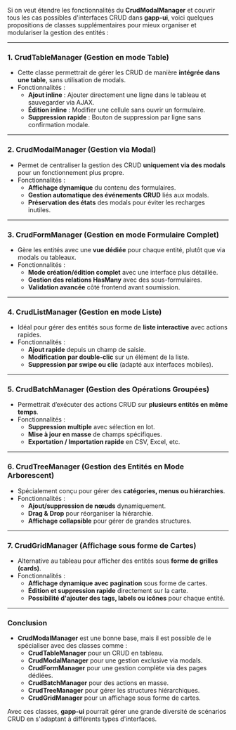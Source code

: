 Si on veut étendre les fonctionnalités du **CrudModalManager** et couvrir tous les cas possibles d'interfaces CRUD dans **gapp-ui**, voici quelques propositions de classes supplémentaires pour mieux organiser et modulariser la gestion des entités :

---

### 1. **CrudTableManager** (Gestion en mode Table)
   - Cette classe permettrait de gérer les CRUD de manière **intégrée dans une table**, sans utilisation de modals.
   - Fonctionnalités :
     - **Ajout inline** : Ajouter directement une ligne dans le tableau et sauvegarder via AJAX.
     - **Édition inline** : Modifier une cellule sans ouvrir un formulaire.
     - **Suppression rapide** : Bouton de suppression par ligne sans confirmation modale.

---

### 2. **CrudModalManager** (Gestion via Modal)
   - Permet de centraliser la gestion des CRUD **uniquement via des modals** pour un fonctionnement plus propre.
   - Fonctionnalités :
     - **Affichage dynamique** du contenu des formulaires.
     - **Gestion automatique des événements CRUD** liés aux modals.
     - **Préservation des états** des modals pour éviter les recharges inutiles.

---

### 3. **CrudFormManager** (Gestion en mode Formulaire Complet)
   - Gère les entités avec une **vue dédiée** pour chaque entité, plutôt que via modals ou tableaux.
   - Fonctionnalités :
     - **Mode création/édition complet** avec une interface plus détaillée.
     - **Gestion des relations HasMany** avec des sous-formulaires.
     - **Validation avancée** côté frontend avant soumission.

---

### 4. **CrudListManager** (Gestion en mode Liste)
   - Idéal pour gérer des entités sous forme de **liste interactive** avec actions rapides.
   - Fonctionnalités :
     - **Ajout rapide** depuis un champ de saisie.
     - **Modification par double-clic** sur un élément de la liste.
     - **Suppression par swipe ou clic** (adapté aux interfaces mobiles).

---

### 5. **CrudBatchManager** (Gestion des Opérations Groupées)
   - Permettrait d’exécuter des actions CRUD sur **plusieurs entités en même temps**.
   - Fonctionnalités :
     - **Suppression multiple** avec sélection en lot.
     - **Mise à jour en masse** de champs spécifiques.
     - **Exportation / Importation rapide** en CSV, Excel, etc.

---

### 6. **CrudTreeManager** (Gestion des Entités en Mode Arborescent)
   - Spécialement conçu pour gérer des **catégories, menus ou hiérarchies**.
   - Fonctionnalités :
     - **Ajout/suppression de nœuds** dynamiquement.
     - **Drag & Drop** pour réorganiser la hiérarchie.
     - **Affichage collapsible** pour gérer de grandes structures.

---

### 7. **CrudGridManager** (Affichage sous forme de Cartes)
   - Alternative au tableau pour afficher des entités sous **forme de grilles (cards)**.
   - Fonctionnalités :
     - **Affichage dynamique avec pagination** sous forme de cartes.
     - **Édition et suppression rapide** directement sur la carte.
     - **Possibilité d'ajouter des tags, labels ou icônes** pour chaque entité.

---

### **Conclusion**
- **CrudModalManager** est une bonne base, mais il est possible de le spécialiser avec des classes comme :
  - **CrudTableManager** pour un CRUD en tableau.
  - **CrudModalManager** pour une gestion exclusive via modals.
  - **CrudFormManager** pour une gestion complète via des pages dédiées.
  - **CrudBatchManager** pour des actions en masse.
  - **CrudTreeManager** pour gérer les structures hiérarchiques.
  - **CrudGridManager** pour un affichage sous forme de cartes.

Avec ces classes, **gapp-ui** pourrait gérer une grande diversité de scénarios CRUD en s'adaptant à différents types d'interfaces.